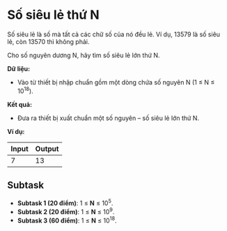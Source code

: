 # Số siêu lẻ thứ N

Số siêu lẻ là số mà tất cả các chữ số của nó đều lẻ. Ví dụ, 13579 là số siêu lẻ, còn 13570 thì không phải.

Cho số nguyên dương N, hãy tìm số siêu lẻ lớn thứ N.

**Dữ liệu:**

- Vào từ thiết bị nhập chuẩn gồm một dòng chứa số nguyên N (1 ≤ N ≤ 10<sup>18</sup>).

**Kết quả:**

- Đưa ra thiết bị xuất chuẩn một số nguyên – số siêu lẻ lớn thứ N.

**Ví dụ:**

| Input | Output |
|-------|--------|
| 7    | 13 |

## Subtask

- **Subtask 1 (20 điểm)**: 1 ≤ **N** ≤ 10<sup>5</sup>.
- **Subtask 2 (20 điểm)**: 1 ≤ **N** ≤ 10<sup>9</sup>.
- **Subtask 3 (60 điểm)**: 1 ≤ **N** ≤ 10<sup>18</sup>.